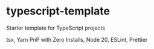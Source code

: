 # typescript-template

Starter template for TypeScript projects

tsx, Yarn PnP with Zero Installs, Node 20, ESLint, Prettier
